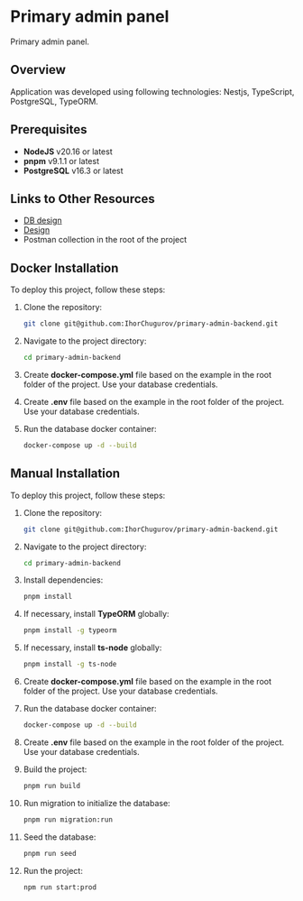 # Primary admin panel

Primary admin panel.

## Overview

Application was developed using following technologies: Nestjs, TypeScript, PostgreSQL, TypeORM.

## Prerequisites

- **NodeJS** v20.16 or latest
- **pnpm** v9.1.1 or latest
- **PostgreSQL** v16.3 or latest

## Links to Other Resources

- [DB design](https://lucid.app/lucidchart/17879a4a-33f1-482f-981e-a54d1782742a/edit?view_items=Ae~U7VdtPQVO&invitationId=inv_c5bf069b-46f6-48ed-b40e-50b1a6546791)
- [Design](https://www.figma.com/design/FIUrFnJWbJ0MyupUiEDvl5/Template-Administration?node-id=0-1&t=SLq2JcvrVNXhQ6B4-1)
- Postman collection in the root of the project

## Docker Installation

To deploy this project, follow these steps:

1. Clone the repository:
    ```sh
    git clone git@github.com:IhorChugurov/primary-admin-backend.git
    ```

2. Navigate to the project directory:
    ```sh
    cd primary-admin-backend
    ```

3. Create **docker-compose.yml** file based on the example in the root folder of the project. Use your database credentials.

4. Create **.env** file based on the example in the root folder of the project. Use your database credentials.

5. Run the database docker container:
    ```sh
    docker-compose up -d --build
    ```

## Manual Installation

To deploy this project, follow these steps:

1. Clone the repository:
    ```sh
    git clone git@github.com:IhorChugurov/primary-admin-backend.git
    ```

2. Navigate to the project directory:
    ```sh
    cd primary-admin-backend
    ```

3. Install dependencies:
    ```sh
    pnpm install
    ```

4. If necessary, install **TypeORM** globally:
    ```sh
    pnpm install -g typeorm
    ```

5. If necessary, install **ts-node** globally:
    ```sh
    pnpm install -g ts-node
    ```

6. Create **docker-compose.yml** file based on the example in the root folder of the project. Use your database credentials.

7. Run the database docker container:
    ```sh
    docker-compose up -d --build
    ```

8. Create **.env** file based on the example in the root folder of the project. Use your database credentials.

9. Build the project:
    ```sh
    pnpm run build
    ```

10. Run migration to initialize the database:
    ```sh
    pnpm run migration:run
    ```

11. Seed the database:
    ```sh
    pnpm run seed
    ```

12. Run the project:
    ```sh
    npm run start:prod
    ```
